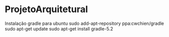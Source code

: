 # ProjetoArquitetural
Instalação gradle para ubuntu
sudo add-apt-repository ppa:cwchien/gradle
sudo apt-get update
sudo apt-get install gradle-5.2

